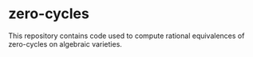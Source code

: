 # zero-cycles

This repository contains code used to compute rational equivalences of zero-cycles on algebraic varieties. 
